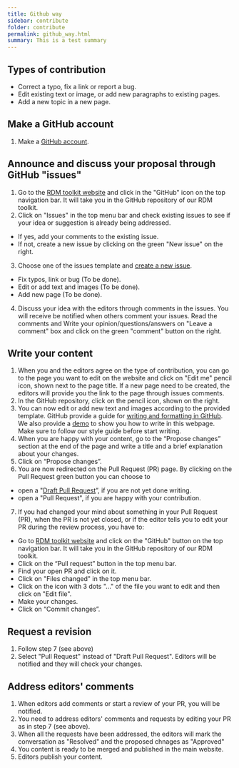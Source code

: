 ```yaml
---
title: Github way
sidebar: contribute
folder: contribute
permalink: github_way.html
summary: This is a test summary
---
```


## Types of contribution
* Correct a typo, fix a link or report a bug.
* Edit existing text or image, or add new paragraphs to existing pages.
* Add a new topic in a new page.

## Make a GitHub account
1. Make a [GitHub account](https://docs.github.com/en/github/getting-started-with-github/signing-up-for-a-new-github-account).

## Announce and discuss your proposal through GitHub "issues"
1. Go to the [RDM toolkit website](https://elixir-europe.github.io/rdm-toolkit/) and click in the "GitHub" icon on the top navigation bar. It will take you in the GitHub repository of our RDM toolkit.
2. Click on "Issues" in the top menu bar and check existing issues to see if your idea or suggestion is already being addressed.
  * If yes, add your comments to the existing issue.
  * If not, create a new issue by clicking on the green "New issue" on the right.
3. Choose one of the issues template and [create a new issue](https://docs.github.com/en/github/managing-your-work-on-github/creating-an-issue).
  * Fix typos, link or bug (To be done).
  * Edit or add text and images (To be done).
  * Add new page (To be done).
4. Discuss your idea with the editors through comments in the issues. You will receive be notified when others comment your issues. Read the comments and Write your opinion/questions/answers on "Leave a comment" box and click on the green "comment" button on the right.

## Write your content
1. When you and the editors agree on the type of contribution, you can go to the page you want to edit on the website and click on "Edit me" pencil icon, shown next to the page title. If a new page need to be created, the editors will provide you the link to the page through issues comments.
2. In the GitHub repository, click on the pencil icon, shown on the right. 
3. You can now edit or add new text and images according to the provided template. GitHub provide a guide for [writing and formatting in GitHub](https://docs.github.com/en/github/writing-on-github/getting-started-with-writing-and-formatting-on-github). We also provide a [demo](https://elixir-europe.github.io/rdm-toolkit/demo_page.html) to show you how to write in this webpage. Make sure to follow our style guide before start writing.
4. When you are happy with your content, go to the “Propose changes” section at the end of the page and write a title and a brief explanation about your changes.
5. Click on “Propose changes”. 
6. You are now redirected on the Pull Request (PR) page. By clicking on the Pull Request green button you can choose to
  * open a "[Draft Pull Request](https://docs.github.com/en/github/collaborating-with-issues-and-pull-requests/about-pull-requests#draft-pull-requests)”, if you are not yet done writing.
  * open a "Pull Request", if you are happy with your contribution.
7. If you had changed your mind about something in your Pull Request (PR), when the PR is not yet closed, or if the editor tells you to edit your PR during the review process, you have to:
  * Go to [RDM toolkit website](https://elixir-europe.github.io/rdm-toolkit/) and click on the "GitHub" button on the top navigation bar. It will take you in the GitHub repository of our RDM toolkit.
  * Click on the “Pull request” button in the top menu bar.
  * Find your open PR and click on it.
  * Click on "Files changed" in the top menu bar.
  * Click on the icon with 3 dots "..." of the file you  want to edit and then click on "Edit file".
  * Make your changes.
  * Click on “Commit changes”.
  
## Request a revision
1. Follow step 7 (see above)
2. Select "Pull Request" instead of "Draft Pull Request". Editors will be notified and they will check your changes.

## Address editors' comments
1. When editors add comments or start a review of your PR, you will be notified.
2. You need to address editors' comments and requests by editing your PR as in step 7 (see above).
3. When all the requests have been addressed, the editors will mark the conversation as "Resolved" and the proposed chnages as "Approved"
4. You content is ready to be merged and published in the main website.
5. Editors publish your content.
